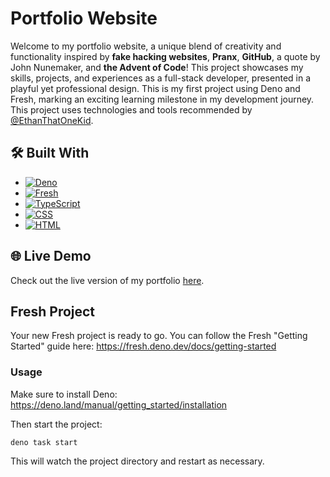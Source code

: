 # Portfolio Website  

Welcome to my portfolio website, a unique blend of creativity and functionality inspired by **fake hacking websites**, **Pranx**, **GitHub**, a quote by John Nunemaker, and **the Advent of Code**! This project showcases my skills, projects, and experiences as a full-stack developer, presented in a playful yet professional design. This is my first project using Deno and Fresh, marking an exciting learning milestone in my development journey. This project uses technologies and tools recommended by [@EthanThatOneKid](https://github.com/EthanThatOneKid).

## 🛠️ Built With

* [![Deno][Deno]][Deno-url]
* [![Fresh][Fresh]][Fresh-url]
* [![TypeScript][TypeScript]][TypeScript-url]
* [![CSS][CSS]][CSS-url]
* [![HTML][HTML]][HTML-url]

## 🌐 Live Demo  

Check out the live version of my portfolio [here](https://youfoundnancy.com/). 

## Fresh Project

Your new Fresh project is ready to go. You can follow the Fresh "Getting
Started" guide here: https://fresh.deno.dev/docs/getting-started

### Usage

Make sure to install Deno: https://deno.land/manual/getting_started/installation

Then start the project:

```
deno task start
```

This will watch the project directory and restart as necessary.


<!-- Badges (Icons) -->
[Deno]: https://img.shields.io/badge/Deno-000000?style=for-the-badge&logo=deno&logoColor=white
[Fresh]: https://img.shields.io/badge/Fresh-009F00?style=for-the-badge&logo=deno&logoColor=white
[TypeScript]: https://img.shields.io/badge/TypeScript-3178C6?style=for-the-badge&logo=typescript&logoColor=white
[CSS]: https://img.shields.io/badge/CSS3-1572B6?style=for-the-badge&logo=css3&logoColor=white
[HTML]: https://img.shields.io/badge/HTML5-E34F26?style=for-the-badge&logo=html5&logoColor=white

<!-- URLs -->
[Deno-url]: https://deno.land/
[Fresh-url]: https://fresh.deno.dev/
[TypeScript-url]: https://www.typescriptlang.org/
[CSS-url]: https://developer.mozilla.org/en-US/docs/Web/CSS
[HTML-url]: https://developer.mozilla.org/en-US/docs/Web/HTML

